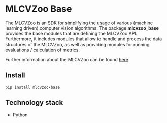 # MLCVZoo Base

The MLCVZoo is an SDK for simplifying the usage of various (machine learning driven)
computer vision algorithms. The package **mlcvzoo_base** provides the base modules
that are defining the MLCVZoo API. Furthermore, it includes modules that allow to handle
and process the data structures of the MLCVZoo, as well as providing modules for
running evaluations / calculation of metrics.

Further information about the MLCVZoo can be found [here](../README.md).

## Install
`
pip install mlcvzoo-base
`

## Technology stack

- Python
